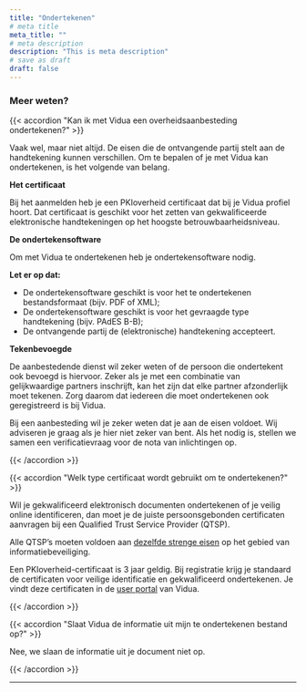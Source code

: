 ```yaml
---
title: "Ondertekenen"
# meta title
meta_title: ""
# meta description
description: "This is meta description"
# save as draft
draft: false
---
```


### Meer weten?

{{< accordion "Kan ik met Vidua een overheidsaanbesteding ondertekenen?" >}}

Vaak wel, maar niet altijd. De eisen die de ontvangende partij stelt aan de handtekening kunnen verschillen. Om te bepalen of je met Vidua kan ondertekenen, is het volgende van belang.

**Het certificaat**  

Bij het aanmelden heb je een PKIoverheid certificaat dat bij je Vidua profiel hoort. Dat certificaat is geschikt voor het zetten van gekwalificeerde elektronische handtekeningen op het hoogste betrouwbaarheidsniveau.

**De ondertekensoftware**  

Om met Vidua te ondertekenen heb je ondertekensoftware nodig.

**Let er op dat:**  

- De ondertekensoftware geschikt is voor het te ondertekenen bestandsformaat (bijv. PDF of XML);
- De ondertekensoftware geschikt is voor het gevraagde type handtekening (bijv. PAdES B-B);
- De ontvangende partij de (elektronische) handtekening accepteert.

**Tekenbevoegde**  

De aanbestedende dienst wil zeker weten of de persoon die ondertekent ook bevoegd is hiervoor. Zeker als je met een combinatie van gelijkwaardige partners inschrijft, kan het zijn dat elke partner afzonderlijk moet tekenen. Zorg daarom dat iedereen die moet ondertekenen ook geregistreerd is bij Vidua.

Bij een aanbesteding wil je zeker weten dat je aan de eisen voldoet. Wij adviseren je graag als je hier niet zeker van bent. Als het nodig is, stellen we samen een verificatievraag voor de nota van inlichtingen op.

{{< /accordion >}}

{{< accordion "Welk type certificaat wordt gebruikt om te ondertekenen?" >}}

Wil je gekwalificeerd elektronisch documenten ondertekenen of je veilig online identificeren, dan moet je de juiste persoonsgebonden certificaten aanvragen bij een Qualified Trust Service Provider (QTSP).

Alle QTSP’s moeten voldoen aan [dezelfde strenge eisen](http://cleverbase.com/certificeringen/) op het gebied van informatiebeveiliging.

Een PKIoverheid-certificaat is 3 jaar geldig. Bij registratie krijg je standaard de certificaten voor veilige identificatie en gekwalificeerd ondertekenen. Je vindt deze certificaten in de [user portal](https://signing.vidua.nl/) van Vidua.

{{< /accordion >}}

{{< accordion "Slaat Vidua de informatie uit mijn te ondertekenen bestand op?" >}}

Nee, we slaan de informatie uit je document niet op.

{{< /accordion >}}

<hr>